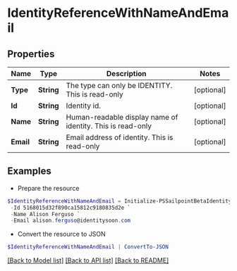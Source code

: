 # IdentityReferenceWithNameAndEmail
## Properties

Name | Type | Description | Notes
------------ | ------------- | ------------- | -------------
**Type** | **String** | The type can only be IDENTITY. This is read-only | [optional] 
**Id** | **String** | Identity id. | [optional] 
**Name** | **String** | Human-readable display name of identity. This is read-only | [optional] 
**Email** | **String** | Email address of identity. This is read-only | [optional] 

## Examples

- Prepare the resource
```powershell
$IdentityReferenceWithNameAndEmail = Initialize-PSSailpointBetaIdentityReferenceWithNameAndEmail  -Type IDENTITY `
 -Id 5168015d32f890ca15812c9180835d2e `
 -Name Alison Ferguso `
 -Email alison.ferguso@identitysoon.com
```

- Convert the resource to JSON
```powershell
$IdentityReferenceWithNameAndEmail | ConvertTo-JSON
```

[[Back to Model list]](../README.md#documentation-for-models) [[Back to API list]](../README.md#documentation-for-api-endpoints) [[Back to README]](../README.md)

